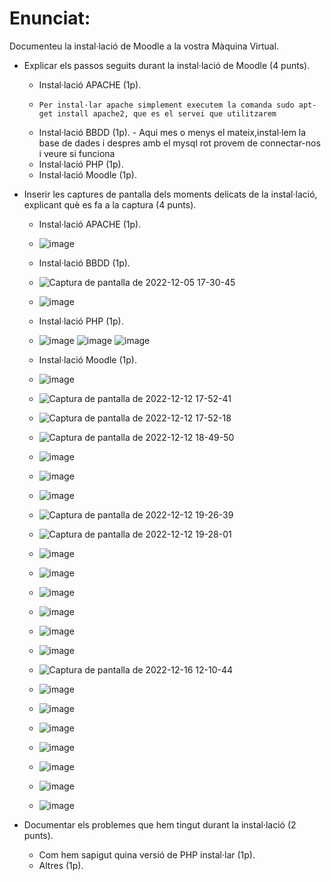 # Enunciat:

Documenteu la instal·lació de Moodle a la vostra Màquina Virtual.

- Explicar els passos seguits durant la instal·lació de Moodle (4 punts).
  -   Instal·lació APACHE (1p).
  -     Per instal·lar apache simplement executem la comanda sudo apt-get install apache2, que es el servei que utilitzarem
  -   Instal·lació BBDD (1p).
          - Aqui mes o menys el mateix,instal·lem la base de dades i despres amb el mysql rot provem de connectar-nos i veure si funciona
  -   Instal·lació PHP (1p).
  -   Instal·lació Moodle (1p).
- Inserir les captures de pantalla dels moments delicats de la instal·lació, explicant què es fa a la captura (4 punts).
  -   Instal·lació APACHE (1p).
  -   ![image](https://user-images.githubusercontent.com/119657664/205694636-757b20d0-c272-4a2a-8f0b-f69ec6728cfa.png)

  -   Instal·lació BBDD (1p).
  -   ![Captura de pantalla de 2022-12-05 17-30-45](https://user-images.githubusercontent.com/119657664/205691550-7cfb63a9-4b1c-4a89-b73d-5b93bcc60155.png)

  -   ![image](https://user-images.githubusercontent.com/119657664/205691244-383b35b5-6221-4ca3-b1db-bafc98d7186a.png)
  -   Instal·lació PHP (1p).
  -   ![image](https://user-images.githubusercontent.com/119657664/205695827-4b541007-911c-4cb2-95e6-9c9d5a473c16.png)
      ![image](https://user-images.githubusercontent.com/119657664/205706318-8e034bd2-c317-4937-849e-1675a9bd453d.png)
      ![image](https://user-images.githubusercontent.com/119657664/205708095-70770c07-5e40-4b1b-9be9-12740627dd6f.png)

  -   Instal·lació Moodle (1p).
  -   ![image](https://user-images.githubusercontent.com/119657664/205709844-9411613b-9213-4e3a-973e-e24398619fed.png) 
  -   ![Captura de pantalla de 2022-12-12 17-52-41](https://user-images.githubusercontent.com/119657664/207113443-9769bc30-a276-4cc2-b6e2-2b72917afdd5.png)
  -   ![Captura de pantalla de 2022-12-12 17-52-18](https://user-images.githubusercontent.com/119657664/207113549-c84c2647-1671-4103-b1d3-9f3c8c76517a.png)
  -   ![Captura de pantalla de 2022-12-12 18-49-50](https://user-images.githubusercontent.com/119657664/207118176-01e0d1c7-4a86-4499-b58f-9a2359ffe2ea.png)
  -   ![image](https://user-images.githubusercontent.com/119657664/207117967-1f236ba4-068f-42df-b1a9-8ffcc6013e48.png)
  -   ![image](https://user-images.githubusercontent.com/119657664/207119056-e3ff1ff9-1158-4a37-9130-e905f905c0e4.png)
  -   ![image](https://user-images.githubusercontent.com/119657664/207124416-88535835-a56c-4473-9966-a5b5b323d6e7.png)
  -   ![Captura de pantalla de 2022-12-12 19-26-39](https://user-images.githubusercontent.com/119657664/207125135-e9337c7c-a10e-46b9-9e21-1f48a86d0947.png)
  -   ![Captura de pantalla de 2022-12-12 19-28-01](https://user-images.githubusercontent.com/119657664/207125200-bf4e0e39-5967-4b6f-83ae-dd01dbb39dc6.png)
  -   ![image](https://user-images.githubusercontent.com/119657664/208072612-9319ac9f-095d-4aed-a033-3414501bb8d8.png)
  -   ![image](https://user-images.githubusercontent.com/119657664/208079533-7446c21c-3427-4002-a9cb-326601665cec.png)
  -   ![image](https://user-images.githubusercontent.com/119657664/208079676-0853eb5d-6855-4c4a-8b33-7a1ca9a7fc1b.png)
  -   ![image](https://user-images.githubusercontent.com/119657664/208079870-72bd1819-d4a4-402e-8ebb-54ec9d66ccdd.png)
  -   ![image](https://user-images.githubusercontent.com/119657664/208080813-423efac9-a732-4486-8c98-77990a030b02.png)
  -   ![image](https://user-images.githubusercontent.com/119657664/208080937-4171b9f2-5768-4265-8948-f40c128fd524.png)
  -   ![Captura de pantalla de 2022-12-16 12-10-44](https://user-images.githubusercontent.com/119657664/208086087-ca30ba56-1435-401b-be3f-f83c05582112.png)
  -   ![image](https://user-images.githubusercontent.com/119657664/208086055-27abed27-1ea8-4806-934e-2c1ede87321c.png)
  -   ![image](https://user-images.githubusercontent.com/119657664/208087009-7ee51440-969a-4b9e-b54f-c4ae0e9f5033.png)
  -   ![image](https://user-images.githubusercontent.com/119657664/208087385-b9bc6d0d-7aa2-47f3-a7a5-f1a8c19902b8.png)
  -    ![image](https://user-images.githubusercontent.com/119657664/208088956-87240e08-ab91-4dd3-ad1d-5cfbffa4fcfd.png)
  -   ![image](https://user-images.githubusercontent.com/119657664/208089205-aee32161-52b0-42f1-9f97-8a31ea17732e.png)
  -   ![image](https://user-images.githubusercontent.com/119657664/208093290-4aed3571-8a2c-4424-a335-fa85b31f5697.png)
  -   ![image](https://user-images.githubusercontent.com/119657664/208094829-d4d982fc-3ca9-4d21-a6cb-25327a49dc65.png)
 
- Documentar els problemes que hem tingut durant la instal·lació (2 punts).
  -   Com hem sapigut quina versió de PHP instal·lar (1p).
  -   Altres (1p).
